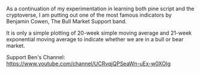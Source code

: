 As a continuation of my experimentation in learning both pine script and the cryptoverse, I am putting out one of the most famous indicators by Benjamin Cowen, The Bull Market Support band.

It is only a simple plotting of 20-week simple moving average and 21-week exponential moving average to indicate whether we are in a bull or bear market.

Support Ben's Channel: https://www.youtube.com/channel/UCRvqjQPSeaWn-uEx-w0XOIg
